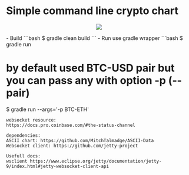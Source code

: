 <h1> Simple command line crypto chart </h1>
<p align="center">
   <img src="https://github.com/owpk//blob/master/img/g.gif"/>
</p>
- Build
```bash
$ gradle clean build
```
- Run
use gradle wrapper
```bash
$ gradle run

# by default used BTC-USD pair but you can pass any with option -p (--pair)
$ gradle run --args='-p BTC-ETH'
```
websocket resource:
https://docs.pro.coinbase.com/#the-status-channel

dependencies:
ASCII chart: https://github.com/MitchTalmadge/ASCII-Data
Websocket client: https://github.com/jetty-project

Usefull docs:
wsclient https://www.eclipse.org/jetty/documentation/jetty-9/index.html#jetty-websocket-client-api
